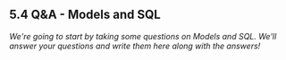 ## 5.4 Q&A - Models and SQL

*We're going to start by taking some questions on Models and SQL. We'll answer your questions and write them here along with the answers!*
